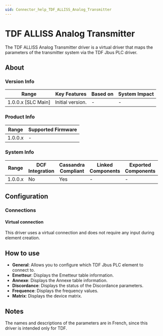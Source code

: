 ```yaml
---
uid: Connector_help_TDF_ALLISS_Analog_Transmitter
---
```


# TDF ALLISS Analog Transmitter

The TDF ALLISS Analog Transmitter driver is a virtual driver that maps the parameters of the transmitter system via the TDF Jbus PLC driver.

## About

### Version Info

| **Range**            | **Key Features** | **Based on** | **System Impact** |
|----------------------|------------------|--------------|-------------------|
| 1.0.0.x \[SLC Main\] | Initial version. | \-           | \-                |

### Product Info

| **Range** | **Supported Firmware** |
|-----------|------------------------|
| 1.0.0.x   | \-                     |

### System Info

| **Range** | **DCF Integration** | **Cassandra Compliant** | **Linked Components** | **Exported Components** |
|-----------|---------------------|-------------------------|-----------------------|-------------------------|
| 1.0.0.x   | No                  | Yes                     | \-                    | \-                      |

## Configuration

### Connections

#### Virtual connection

This driver uses a virtual connection and does not require any input during element creation.

## How to use

- **General**: Allows you to configure which TDF Jbus PLC element to connect to.
- **Emetteur**: Displays the Emetteur table information.
- **Annexe**: Displays the Annexe table information.
- **Discordance**: Displays the status of the Discordance parameters.
- **Frequence**: Displays the frequency values.
- **Matrix**: Displays the device matrix.

## Notes

The names and descriptions of the parameters are in French, since this driver is intended only for TDF.
